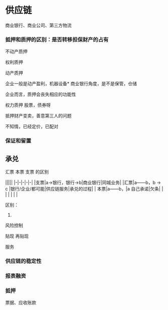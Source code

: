 # 供应链

商业银行、商业公司、第三方物流

### 抵押和质押的区别：是否转移担保财产的占有

不动产质押

权利质押

动产质押

企业一般是动产盈利，机器设备*   商业银行角度，是不是保管，仓储

  企业而言，质押会丧失相应的功能性
  
  权力质押
  股票，债券呀


抵押财产变卖，善意第三人的问题

不知情，已经定价，已配对

### 保证和留置


## 承兑

汇票 本票 支票 的区别


|||||
|-|-|-|-|-|
|支票|a->银行，银行->b|商业银行|同城业务|
|汇票|a——b，b -> c |银行/企业/都可能|供应链服务|承兑的过程|
| 本票|a——b，|a 自己承诺|欠条|
| | | | | |



区别：

1. 

风险控制

贴现 再贴现

服务

### 供应链的稳定性

### 报表融资


### 抵押 

票据、应收账款
